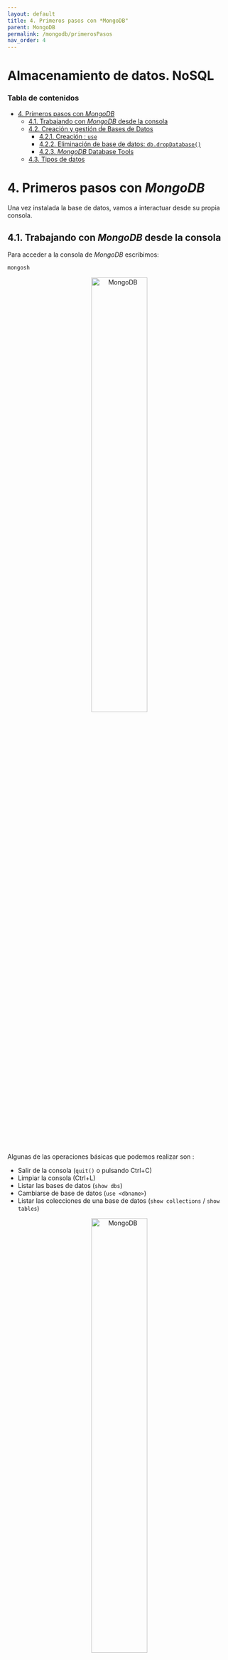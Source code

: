 ```yaml
---
layout: default
title: 4. Primeros pasos con *MongoDB"
parent: MongoDB
permalink: /mongodb/primerosPasos
nav_order: 4
---
```


<h1>Almacenamiento de datos. NoSQL</h1>

<h3>Tabla de contenidos</h3>

- [4. Primeros pasos con *MongoDB*](#4-primeros-pasos-con-mongodb)
  - [4.1. Trabajando con *MongoDB* desde la consola](#41-trabajando-con-mongodb-desde-la-consola)
  - [4.2. Creación y gestión de Bases de Datos](#42-creación-y-gestión-de-bases-de-datos)
    - [4.2.1. Creación : `use`](#421-creación--use)
    - [4.2.2. Eliminación de base de datos: `db.dropDatabase()`](#422-eliminación-de-base-de-datos-dbdropdatabase)
    - [4.2.3. *MongoDB* Database Tools](#423-mongodb-database-tools)
  - [4.3. Tipos de datos](#43-tipos-de-datos)



# 4. Primeros pasos con *MongoDB*

Una vez instalada la base de datos, vamos a interactuar desde su propia consola.

## 4.1. Trabajando con *MongoDB* desde la consola

Para acceder a la consola de *MongoDB* escribimos:

```bash
mongosh
```
<div align="center">
    <img src="../assets/images/MongoDB/MongoDB10.png" alt="MongoDB" width="50%" />
</div>

Algunas de las operaciones básicas que podemos realizar son : 

- Salir de la consola (`quit()` o pulsando Ctrl+C)
- Limpiar la consola (Ctrl+L)
- Listar las bases de datos (`show dbs`)
- Cambiarse de base de datos (`use <dbname>`)
- Listar las colecciones de una base de datos (`show collections` / `show tables`)

<div align="center">
    <img src="../assets/images/MongoDB/MongoDB11.png" alt="MongoDB" width="50%" />
</div>

- Mostrar el nombre de la base de datos (`db.getName()` o `db`)
- Listar metadata sobre una base de datos (`db.stats()`)
- Solicitar ayuda sobre comandos (`db.help()`)
- Mostrar información sobre el servidor (`db.hostInfo()`)
- Mostrar fecha y hora del sistema (`Date()`)
- Dar formato *JSON* (`db.<collectionName>.find().pretty()`)

<div align="center">
    <img src="../assets/images/MongoDB/MongoDB12.png" alt="MongoDB" width="50%" />
</div>

Observar que al poner `.pretty()` al final, hace que la salida tenga un formato fácilmente reconocible, aunque hay ocasiones que la salida por defecto ya viene con esta método.

<div align="center">
    <img src="../assets/images/MongoDB/MongoDB13.png" alt="MongoDB" width="50%" />
</div>

Observa también que hay un diferencia entre invocar la función con los paréntesis `()`:

<div align="center">
    <img src="../assets/images/MongoDB/MongoDB14.png" alt="MongoDB" width="50%" />
</div>

## 4.2. Creación y gestión de Bases de Datos

### 4.2.1. Creación : `use`

El comando para crear una base de datos es el mismo que visto anteriormente para cambiar de base de datos: `use`

Así pues si intentamos entrar en una base de datos que no existe, directamente la prueba

Hasta que no insertes al menos un documento en una de sus colecciones, no estará disponible. Esto lo podemos hacer en el siguiente ejemplo:

<div align="center">
    <img src="../assets/images/MongoDB/MongoDB15.png" alt="MongoDB" width="50%" />
</div>

Todo esto es debido a que *MongoDB* planifica la existencia de una base de datos, pero hasta que no tenga su primer dato, no va a designar ningún tipo de recursos a la misma. En la captura anterior, se ve que ya le ha asignado 8 KiB a nuestra primera base de datos porque ya tiene algún dato.

Por otra parte, para la creación de una colección e inclusión de un documento en concreto, observar que simplemente al insertar el documento, si la colección no existe, la crea directamente, de la misma forma que ha hecho con la base de datos.

Más adelante ya veremos con más detenimiento las diferentes forma de insertar registro en un tabla (colección), de momento hemos usando el comando:

```js
db.primeraColeccion.insertOne({ id: 1, nombre: 'sergio' })
```

### 4.2.2. Eliminación de base de datos: `db.dropDatabase()`

Para eliminar una base de datos, en primer lugar debemos estar ubicados dentro de la propia base de datos a eliminar y ahí ejecutamos el comando 

```js
db.dropDatabase()
```

Podemos hacer uso de los comandos `use` y `db` para pasar ubicarnos en una base de datos y comprobar que efectivamente lo estamos, aunque en el prompt de la propia shell de *MongoDB* directamente ya nos dice que estamos ahí.

<div align="center">
    <img src="../assets/images/MongoDB/MongoDB16.png" alt="MongoDB" width="50%" />
</div>



### 4.2.3. *MongoDB* Database Tools

Además del propio servidor de *MongoDB* y el cliente para conectarse a él, *MongoDB* ofrece un conjunto de herramientas para interactuar con las bases de datos, permitiendo crear y restaurar copias de seguridad.

Si estamos interesados en introducir o exportar una colección de datos mediante *JSON*, podemos emplear los comandos `mongoimport` y `mongoexport`:

```bash
mongoimport -d nombreBaseDatos -c coleccion –-file nombreFichero.json
mongoexport -d nombreBaseDatos -c coleccion nombreFichero.json
```

Estas herramientas interactúan con datos *JSON* y no sobre toda la base de datos.

Un caso particular y muy común es importar datos que se encuentran en formato *CSV/TSV*. Para ello, emplearemos el parámetro -`-type csv`:

```bash
mongoimport --type tsv -d test -c poblacion --headerline --drop poblacionEspanya2013.tsv
```

Donde
  - `--type` : indica el tipo de fichero; csv o tsv
  - `-d` o `--db`: indica la base de datos
  - `-c` o `--collection` : indica la colección
  - `--headerline`: en un csv o tsv indica que la primera línea contiene los nombres de los campos
  - `--drop`: elimina la colección si existe antes de la importación del fichero

Mas información en el [Manual de MongoDB: mongoimport](https://www.mongodb.com/docs/database-tools/mongoimport/)

En vez de realizar un *export*, es más conveniente realizar un ***backup*** en binario mediante `mongodump`, el cual genera ficheros *BSON*. Estos archivos posteriormente se restauran mediante `mongorestore`:

```bash
mongodump -d nombreBaseDatos nombreFichero.bson
mongorestore -d nombreBaseDatos nombreFichero.bson
```

Si necesitamos transformar un fichero *BSON* a *JSON* (de binario a texto), tenemos el comando `bsondump`:

```bash
bsondump file.bson > file.json
```

Más información sobre copias de seguridad en la documentación oficial de [MongoDB: *MongoDB* Backup Methods ](https://www.mongodb.com/docs/manual/core/backups/).

Para poder trabajar con *MongoDB* desde cualquier aplicación necesitamos un driver. *MongoDB* ofrece drivers oficiales para casi todos los lenguajes de programación actuales. En una sesión posterior trabajaremos con PyMongo.

En cuanto a la **monitorización**, tanto `mongostat` como `mongotop` permiten visualizar el estado del servidor *MongoDB*, así como algunas estadísticas sobre su rendimiento. Si trabajamos con *MongoAtlas* estas herramientas están integradas en las diferentes herramientas de monitorización de la plataforma.

En versiones anteriores, una herramienta de terceros bastante utilizada era *RoboMongo* / *Robo3T* / *Studio3T* el cual extiende el shell y ofrece un IDE más amigable. A días de hoy, *MongoDB* tiene su propio IDE conocido como [MongoDB Compass](#71-mongodb-compass) que veremos más adelante.

## 4.3. Tipos de datos 

Aquí tienes una lista de algunos tipos de datos comunes en *MongoDB*, junto con ejemplos de cómo se representan en formato de tabla:

| Tipo de Datos  | Descripción                             | Ejemplo                                |
|----------------|-----------------------------------------|----------------------------------------|
| String         | Cadena de texto                         | "Hello World"                          |
| Number         | Número                                  | 42                                     |
| Boolean        | Valor booleano (true/false)             | true                                   |
| Date           | Fecha y hora                            | ISODate("2024-03-01T12:00:00.000Z")   |
| Array          | Array de valores                        | [1, 2, 3]                              |
| Object         | Objeto o documento anidado              | {"nombre": "Juan", "edad": 30}        |
| ObjectId       | Identificador único de documento        | ObjectId("61e4c3055b17967d02a9c3d7")  |
| Null           | Valor nulo                              | null                                   |
| BinData             | Datos binarios                              | BinData(0, "ABC123==")                     |
| Regular Expressions | Expresiones regulares                       | /pattern/g                                 |

Recuerda que *MongoDB* es una base de datos NoSQL orientada a documentos, por lo que no tiene una estructura de tabla como las bases de datos relacionales. En *MongoDB*, los datos se almacenan en documentos *BSON* (Binary *JSON*), que pueden contener campos con diferentes tipos de datos, incluidos los mencionados anteriormente.

Es importante destacar que en *MongoDB*, los datos binarios y las expresiones regulares se representan de manera especial. Los datos binarios se representan mediante el tipo `BinData`, que incluye un tipo y una cadena de datos codificados en *base64*. Las expresiones regulares se representan utilizando el formato `/pattern/flags`, donde `pattern` es el patrón de la expresión regular y `flags` son los modificadores de la expresión regular, como `i` para ignorar mayúsculas y minúsculas o `g` para realizar una búsqueda global.


Aquí tienes un ejemplo de cómo se podría representar un documento en *MongoDB* utilizando algunos de estos tipos de datos:

```js
{
  "_id": ObjectId("61e4c3055b17967d02a9c3d7"),
  "nombre": "Juan",
  "edad": 30,
  "activo": true,
  "intereses": ["programación", "música", "viajes"],
  "ubicacion": {
    "ciudad": "Barcelona",
    "pais": "España"
  },
  "fechaRegistro": ISODate("2024-03-01T12:00:00.000Z"),
  "comentarios": [
    {
      "usuario": "Ana",
      "texto": "¡Hola Juan!"
    },
    {
      "usuario": "Carlos",
      "texto": "Saludos desde Xàtiva."
    }
  ]
}
```

<div align="center">
    <img src="../assets/images/MongoDB/MongoDB03.png" alt="MongoDB" width="70%" />
</div>


En este ejemplo, que ya hemos visto previamente para ilustrar qué es un *BSON*, el documento representa un usuario con campos como nombre, edad, activo, intereses, ubicación, fecha de registro y comentarios. Cada campo tiene un tipo de datos diferente, como string, number, boolean, array, object, date, etc.

Más información sobre tipos de datos en [tutorialspoint *MongoDB*  - Datatypes](https://www.tutorialspoint.com/mongodb/mongodb_datatype.htm)

